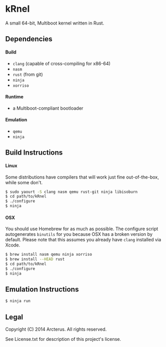 # kRnel #

A small 64-bit, Multiboot kernel written in Rust.

## Dependencies ##
#### Build ####
* `clang` (capable of cross-compiling for x86-64)
* `nasm`
* `rust` (from git)
* `ninja`
* `xorriso`

#### Runtime ####
* a Multiboot-compliant bootloader

#### Emulation ####
* `qemu`
* `ninja`

## Build Instructions ##

#### Linux ####
Some distributions have compilers that will work just fine out-of-the-box, while some don't.

```bash
$ sudo yaourt -S clang nasm qemu rust-git ninja libisoburn
$ cd path/to/kRnel
$ ./configure
$ ninja
```

#### OSX ####
You should use Homebrew for as much as possible.  The configure script
autogenerates `binutils` for you because OSX has a broken version by default.
Please note that this assumes you already have `clang` installed via Xcode.

```bash
$ brew install nasm qemu ninja xorriso
$ brew install --HEAD rust
$ cd path/to/kRnel
$ ./configure
$ ninja
```

## Emulation Instructions ##
```bash
$ ninja run
```

## Legal ##
Copyright (C) 2014 Arcterus.
All rights reserved.

See License.txt for description of this project's license.

